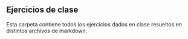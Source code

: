 ## Ejercicios de clase

Esta carpeta contiene todos los ejercicios dados en clase resueltos en distintos archivos de markdown.